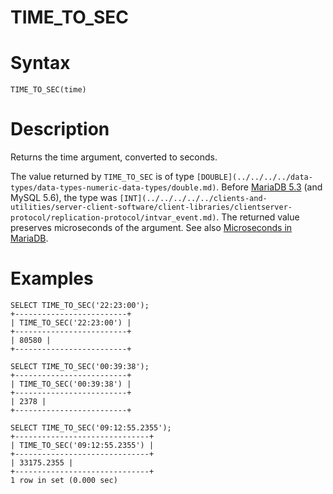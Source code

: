 # TIME_TO_SEC

#

# Syntax

```
TIME_TO_SEC(time)
```

#

# Description

Returns the time argument, converted to seconds.

The value returned by `TIME_TO_SEC` is of type `[DOUBLE](../../../../data-types/data-types-numeric-data-types/double.md)`. Before [MariaDB 5.3](/kb/en/what-is-mariadb-53/) (and MySQL 5.6), the type was `[INT](../../../../../clients-and-utilities/server-client-software/client-libraries/clientserver-protocol/replication-protocol/intvar_event.md)`. The returned value preserves microseconds of the argument. See also [Microseconds in MariaDB](microseconds-in-mariadb.md).

#

# Examples

```
SELECT TIME_TO_SEC('22:23:00');
+-------------------------+
| TIME_TO_SEC('22:23:00') |
+-------------------------+
| 80580 |
+-------------------------+
```

```
SELECT TIME_TO_SEC('00:39:38');
+-------------------------+
| TIME_TO_SEC('00:39:38') |
+-------------------------+
| 2378 |
+-------------------------+
```

```
SELECT TIME_TO_SEC('09:12:55.2355');
+------------------------------+
| TIME_TO_SEC('09:12:55.2355') |
+------------------------------+
| 33175.2355 |
+------------------------------+
1 row in set (0.000 sec)
```